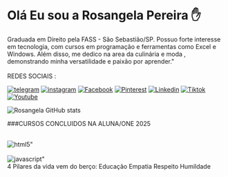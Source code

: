 # Olá Eu sou  a Rosangela Pereira ✋
Graduada em Direito pela FASS - São Sebastião/SP.
Possuo forte interesse em tecnologia, com cursos em programação e ferramentas como Excel e Windows. Além disso, me dedico na area da culinária e moda , demonstrando minha versatilidade e paixão por aprender."
<br>
<br>
REDES SOCIAIS : 

[![telegram](https://img.shields.io/badge/Telegram-2CA5E0?style=for-the-badge&logo=telegram&logoColor=white)](http://t.me/RoPereira2009)
[![instagram](https://img.shields.io/badge/Instagram-E4405F?style=for-the-badge&logo=instagram&logoColor=white)](https://www.instagram.com/rosangelanpereira5/?igsh=MWhuYTk5MTIxdzQwZg%3D%3D#)
[![Facebook](https://img.shields.io/badge/Facebook-1877F2?style=for-the-badge&logo=facebook&logoColor=white)](https://www.facebook.com/branca.pereira.5059/)
[![Pinterest](https://img.shields.io/badge/Pinterest-%23E60023.svg?&style=for-the-badge&logo=Pinterest&logoColor=white)](https://br.pinterest.com/raravel307/)
[![Linkedin](https://img.shields.io/badge/LinkedIn-0077B5?style=for-the-badge&logo=linkedin&logoColor=white)](https://www.linkedin.com/in/rosangelanpereira/)
[![Tiktok](https://img.shields.io/badge/TikTok-000000?style=for-the-badge&logo=tiktok&logoColor=wh)](https://www.tiktok.com/@rosangelapereira2009?_t=ZM-8toPYkC2qhD&_r=1)
[![Youtube](https://img.shields.io/badge/YouTube-FF0000?style=for-the-badge&logo=youtube&logoColor=white)](https://www.youtube.com/@rosangelapereira75)

![Rosangela GitHub stats](https://github-readme-stats.vercel.app/api?username=Rosangela&show_icons=true&theme=onedark)

###CURSOS CONCLUIDOS NA ALUNA/ONE 2025 

<div styLe="display: inline_block"><br/>
    <img aLign="center" alt=html5" src="https://img.shields.io/badge/HTML5-E34F26?style=for-the-badge&logo=html5&logoColor=white" />
    <div styLe="display: inline_block"><br/>
    <img aLign="center" alt=javascript" src="https://img.shields.io/badge/JavaScript-F7DF1E?style=for-the-badge&logo=javascript&logoColor=black" />

<br>
4 Pilares da vida vem do berço: 
Educação
Empatia
Respeito
Humildade
